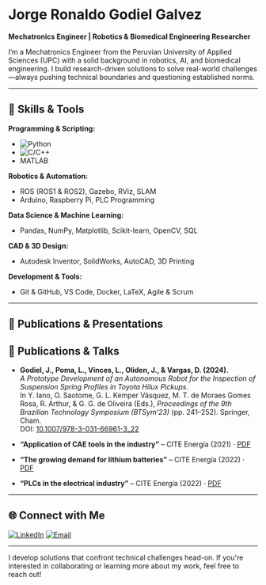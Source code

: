 # Jorge Ronaldo Godiel Galvez

**Mechatronics Engineer | Robotics & Biomedical Engineering Researcher**

I’m a Mechatronics Engineer from the Peruvian University of Applied Sciences (UPC) with a solid background in robotics, AI, and biomedical engineering. I build research-driven solutions to solve real-world challenges—always pushing technical boundaries and questioning established norms.

---

## 🔧 Skills & Tools

**Programming & Scripting:**
- ![Python](https://img.shields.io/badge/Python-3776AB?style=flat&logo=python&logoColor=white)
- ![C/C++](https://img.shields.io/badge/C/C++-00599C?style=flat&logo=cplusplus)
- MATLAB

**Robotics & Automation:**
- ROS (ROS1 & ROS2), Gazebo, RViz, SLAM
- Arduino, Raspberry Pi, PLC Programming

**Data Science & Machine Learning:**
- Pandas, NumPy, Matplotlib, Scikit-learn, OpenCV, SQL

**CAD & 3D Design:**
- Autodesk Inventor, SolidWorks, AutoCAD, 3D Printing

**Development & Tools:**
- Git & GitHub, VS Code, Docker, LaTeX, Agile & Scrum

---
## 📝 Publications & Presentations

## 📝 Publications & Talks

- **Godiel, J., Poma, L., Vinces, L., Oliden, J., & Vargas, D. (2024).**  
  *A Prototype Development of an Autonomous Robot for the Inspection of Suspension Spring Profiles in Toyota Hilux Pickups*.  
  In Y. Iano, O. Saotome, G. L. Kemper Vásquez, M. T. de Moraes Gomes Rosa, R. Arthur, & G. G. de Oliveira (Eds.), _Proceedings of the 9th Brazilian Technology Symposium (BTSym’23)_ (pp. 241–252). Springer, Cham.  
  DOI: [10.1007/978-3-031-66961-3_22](https://doi.org/10.1007/978-3-031-66961-3_22)

- **“Application of CAE tools in the industry”** – CITE Energía (2021) · [PDF](http://www.citeenergia.com.pe/wp-content/uploads/2022/02/ARTICULO-FEBR-2022-1.pdf)  
- **“The growing demand for lithium batteries”** – CITE Energía (2022) · [PDF](http://www.citeenergia.com.pe/wp-content/uploads/2022/02/Creciente-demanda-de-las-baterias-de-litio.pdf)  
- **“PLCs in the electrical industry”** – CITE Energía (2022) · [PDF](http://www.citeenergia.com.pe/wp-content/uploads/2022/04/ARTICULO-5.pdf)  


---

## 🌐 Connect with Me

[![LinkedIn](https://img.shields.io/badge/LinkedIn-0A66C2?style=flat&logo=linkedin&logoColor=white)](https://www.linkedin.com/in/jorge-ronaldo-godiel-galvez)
[![Email](https://img.shields.io/badge/Email-jgodiel96@gmail.com-D14836?style=flat&logo=gmail&logoColor=white)](mailto:jgodiel96@gmail.com)

---

I develop solutions that confront technical challenges head-on. If you're interested in collaborating or learning more about my work, feel free to reach out!
